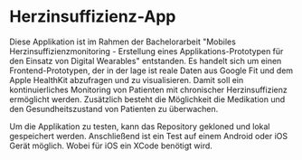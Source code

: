 # Herzinsuffizienz-App

Diese Applikation ist im Rahmen der Bachelorarbeit "Mobiles Herzinsuffizienzmonitoring - Erstellung eines Applikations-Prototypen für den Einsatz von Digital Wearables" entstanden. Es handelt sich um einen Frontend-Prototypen, der in der lage ist reale Daten aus Google Fit und dem Apple HealthKit abzufragen und zu visualisieren. Damit soll ein kontinuierliches Monitoring von Patienten mit chronischer Herzinsuffizienz ermöglicht werden. Zusätzlich besteht die Möglichkeit die Medikation und den Gesundheitszustand von Patienten zu überwachen.

Um die Applikation zu testen, kann das Repository gekloned und lokal gespeichert werden. Anschließend ist ein Test auf einem Android oder iOS Gerät möglich. Wobei für iOS ein XCode benötigt wird. 

